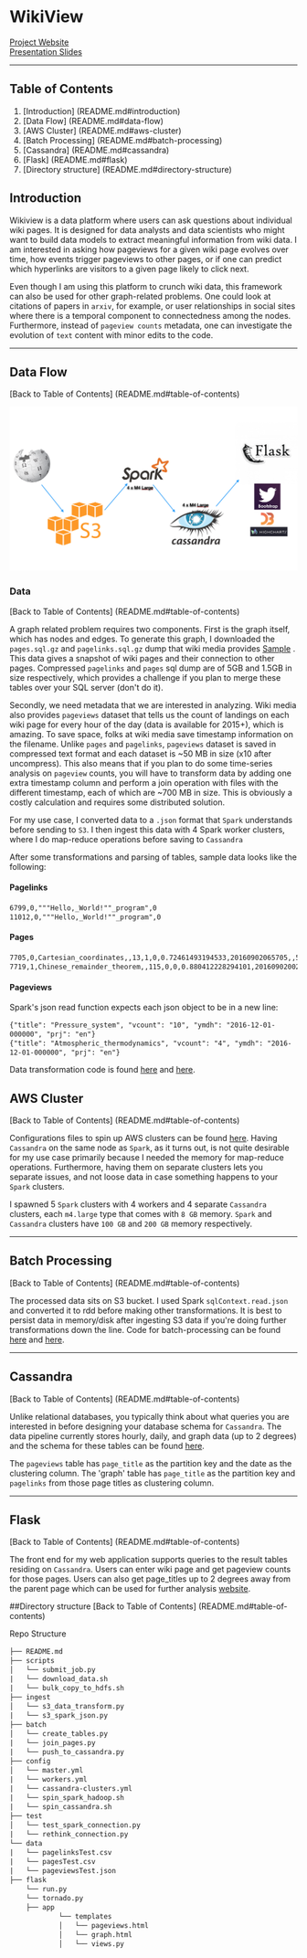 # WikiView

  <a href="http://www.wikiview.site/pageviews" target="_blank">Project Website</a>  
  <a href="http://goo.gl/KaQcIy" target="_blank">Presentation Slides</a>  

---


## Table of Contents

1. [Introduction] (README.md#introduction)
2. [Data Flow] (README.md#data-flow)
3. [AWS Cluster] (README.md#aws-cluster)
4. [Batch Processing] (README.md#batch-processing)
5. [Cassandra] (README.md#cassandra)
6. [Flask] (README.md#flask)
7. [Directory structure] (README.md#directory-structure)

## Introduction
Wikiview is a data platform where users can ask questions about individual wiki pages. It is designed for data analysts and data scientists who might want to build data models to extract meaningful information from wiki data. I am interested in asking how pageviews for a given wiki page evolves over time, how events trigger pageviews to other pages, or if one can predict which hyperlinks are visitors to a given page likely to click next.

Even though I am using this platform to crunch wiki data, this framework can also be used for other graph-related problems. One could look at citations of papers in `arxiv`, for example, or user relationships in social sites where there is a temporal component to connectedness among the nodes. Furthermore, instead of `pageview counts` metadata, one can investigate the evolution of `text` content with minor edits to the code.

---

## Data Flow
[Back to Table of Contents] (README.md#table-of-contents)

![](data/DataFlow.png)


### Data

[Back to Table of Contents] (README.md#table-of-contents)

A graph related problem requires two components. First is the graph itself, which has nodes and edges. To generate this graph, I downloaded the `pages.sql.gz` and `pagelinks.sql.gz` dump that wiki media provides [Sample](https://dumps.wikimedia.org/enwiki/20170101/) . This data gives a snapshot of wiki pages and their connection to other pages. Compressed `pagelinks` and `pages` sql dump are of 5GB and 1.5GB in size respectively, which provides a challenge if you plan to merge these tables over your SQL server (don't do it).

Secondly, we need metadata that we are interested in analyzing. Wiki media also provides `pageviews` dataset that tells us the count of landings on each wiki page for every hour of the day (data is available for 2015+), which is amazing. To save space, folks at wiki media save timestamp information on the filename. Unlike `pages` and `pagelinks`, `pageviews` dataset is saved in compressed text format and each dataset is ~50 MB in size (x10 after uncompress). This also means that if you plan to do some time-series analysis on `pageview` counts, you will have to transform data by adding one extra timestamp column and perform a join operation with files with the different timestamp, each of which are ~700 MB in size. This is obviously a costly calculation and requires some distributed solution.

For my use case, I converted data to a `.json` format that `Spark` understands before sending to `S3`. I then ingest this data with 4 Spark worker clusters, where I do map-reduce operations before saving to `Cassandra`

After some transformations and parsing of tables, sample data looks like the following:

#### Pagelinks

    6799,0,"""Hello,_World!""_program",0
    11012,0,"""Hello,_World!""_program",0




#### Pages

    7705,0,Cartesian_coordinates,,13,1,0,0.72461493194533,20160902065705,,528536176,41,wikitext
    7719,1,Chinese_remainder_theorem,,115,0,0,0.880412228294101,20160902002026,20160902002027,737313357,42628,wikitext

#### Pageviews

Spark's json read function expects each json object to be in a new line:

    {"title": "Pressure_system", "vcount": "10", "ymdh": "2016-12-01-000000", "prj": "en"}
    {"title": "Atmospheric_thermodynamics", "vcount": "4", "ymdh": "2016-12-01-000000", "prj": "en"}

Data transformation code is found [here](ingest/s3_spark_json.py) and [here](ingest/s3_data_transform.py).

## AWS Cluster

[Back to Table of Contents] (README.md#table-of-contents)

Configurations files to spin up AWS clusters can be found [here](conf/). Having `Cassandra` on the same node as `Spark`, as it turns out,  is not quite desirable for my use case primarily because I needed the memory for map-reduce operations. Furthermore, having them on separate clusters lets you separate issues, and not loose data in case something happens to your `Spark` clusters.

I spawned 5 `Spark` clusters with 4 workers and 4 separate `Cassandra` clusters, each `m4.large` type that comes with `8 GB` memory. `Spark` and `Cassandra` clusters have `100 GB` and `200 GB` memory respectively.

---



## Batch Processing

[Back to Table of Contents] (README.md#table-of-contents)

The processed data sits on S3 bucket. I used Spark `sqlContext.read.json` and converted it to rdd before making other transformations. It is best to persist data in memory/disk after ingesting S3 data if you're doing further transformations down the line. Code for batch-processing can be found [here](ingest/s3_spark_json.py) and [here](ingest/join_pages).

---



## Cassandra

[Back to Table of Contents] (README.md#table-of-contents)

Unlike relational databases, you typically think about what queries you are interested in before designing your database schema for `Cassandra`. The data pipeline currently stores hourly, daily, and graph data (up to 2 degrees) and the schema for these tables can be found [here](batch/create_tables.py).

The `pageviews` table has `page_title` as the partition key and the date as the clustering column. The 'graph' table has `page_title` as the partition key and `pagelinks` from those page titles as clustering column. 


---


## Flask

[Back to Table of Contents] (README.md#table-of-contents)

The front end for my web application supports queries to the result tables residing on `Cassandra`. Users can enter wiki page and get pageview counts for those pages. Users can also get page_titles up to 2 degrees away from the parent page which can be used for further analysis [website](http://wikiview.site/graph).

##Directory structure
[Back to Table of Contents] (README.md#table-of-contents)

Repo Structure

	├── README.md
	├── scripts
	│  	└── submit_job.py
	|  	└── download_data.sh
	|  	└── bulk_copy_to_hdfs.sh
	├── ingest
	│   └── s3_data_transform.py
	|   └── s3_spark_json.py
	├── batch
	│   └── create_tables.py
	|   └── join_pages.py
	|   └── push_to_cassandra.py
	├── config
	│   └── master.yml
	|   └── workers.yml
	|   └── cassandra-clusters.yml
	|   └── spin_spark_hadoop.sh
	|   └── spin_cassandra.sh
	├── test
	│   └── test_spark_connection.py
	|   └── rethink_connection.py
	└── data
	|   └── pagelinksTest.csv
	|   └── pagesTest.csv
	|   └── pageviewsTest.json
	├── flask
	  	└── run.py
	  	└── tornado.py
	  	├── app
	        	└── templates
        		│   └── pageviews.html
        		│   └── graph.html
        		│   └── views.py
